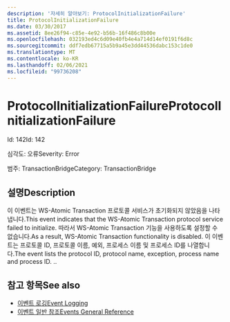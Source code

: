 ```yaml
---
description: '자세히 알아보기: ProtocolInitializationFailure'
title: ProtocolInitializationFailure
ms.date: 03/30/2017
ms.assetid: 8ee26f94-c85e-4e92-b56b-16f486c8b00e
ms.openlocfilehash: 032193ed4c6d09e40fb4e4a714d14ef0191f6d8c
ms.sourcegitcommit: ddf7edb67715a5b9a45e3dd44536dabc153c1de0
ms.translationtype: MT
ms.contentlocale: ko-KR
ms.lasthandoff: 02/06/2021
ms.locfileid: "99736208"
---
```

# <a name="protocolinitializationfailure"></a><span data-ttu-id="2ac8a-103">ProtocolInitializationFailure</span><span class="sxs-lookup"><span data-stu-id="2ac8a-103">ProtocolInitializationFailure</span></span>

<span data-ttu-id="2ac8a-104">Id: 142</span><span class="sxs-lookup"><span data-stu-id="2ac8a-104">Id: 142</span></span>  
  
 <span data-ttu-id="2ac8a-105">심각도: 오류</span><span class="sxs-lookup"><span data-stu-id="2ac8a-105">Severity: Error</span></span>  
  
 <span data-ttu-id="2ac8a-106">범주: TransactionBridge</span><span class="sxs-lookup"><span data-stu-id="2ac8a-106">Category: TransactionBridge</span></span>  
  
## <a name="description"></a><span data-ttu-id="2ac8a-107">설명</span><span class="sxs-lookup"><span data-stu-id="2ac8a-107">Description</span></span>  

 <span data-ttu-id="2ac8a-108">이 이벤트는 WS-Atomic Transaction 프로토콜 서비스가 초기화되지 않았음을 나타냅니다.</span><span class="sxs-lookup"><span data-stu-id="2ac8a-108">This event indicates that the WS-Atomic Transaction protocol service failed to initialize.</span></span> <span data-ttu-id="2ac8a-109">따라서 WS-Atomic Transaction 기능을 사용하도록 설정할 수 없습니다.</span><span class="sxs-lookup"><span data-stu-id="2ac8a-109">As a result, WS-Atomic Transaction functionality is disabled.</span></span> <span data-ttu-id="2ac8a-110">이 이벤트는 프로토콜 ID, 프로토콜 이름, 예외, 프로세스 이름 및 프로세스 ID를 나열합니다.</span><span class="sxs-lookup"><span data-stu-id="2ac8a-110">The event lists the protocol ID, protocol name, exception, process name and process ID.</span></span> <span data-ttu-id="2ac8a-111">.</span><span class="sxs-lookup"><span data-stu-id="2ac8a-111">.</span></span>  
  
## <a name="see-also"></a><span data-ttu-id="2ac8a-112">참고 항목</span><span class="sxs-lookup"><span data-stu-id="2ac8a-112">See also</span></span>

- [<span data-ttu-id="2ac8a-113">이벤트 로깅</span><span class="sxs-lookup"><span data-stu-id="2ac8a-113">Event Logging</span></span>](index.md)
- [<span data-ttu-id="2ac8a-114">이벤트 일반 참조</span><span class="sxs-lookup"><span data-stu-id="2ac8a-114">Events General Reference</span></span>](events-general-reference.md)

